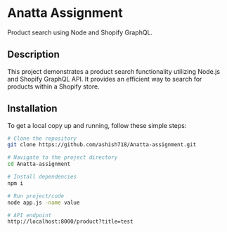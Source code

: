 # Anatta Assignment

Product search using Node and Shopify GraphQL.

## Description

This project demonstrates a product search functionality utilizing Node.js and Shopify GraphQL API. It provides an efficient way to search for products within a Shopify store.

## Installation

To get a local copy up and running, follow these simple steps:

```bash
# Clone the repository
git clone https://github.com/ashish718/Anatta-assignment.git

# Navigate to the project directory
cd Anatta-assignment

# Install dependencies
npm i

# Run project/code
node app.js -name value

# API endpoint 
http://localhost:8000/product?title=test


